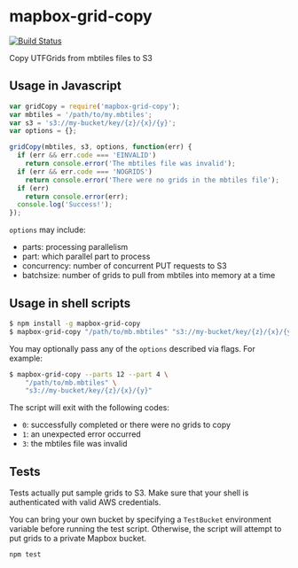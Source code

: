 # mapbox-grid-copy

[![Build Status](https://travis-ci.com/mapbox/mapbox-grid-copy.svg?branch=master)](https://travis-ci.com/mapbox/mapbox-grid-copy)

Copy UTFGrids from mbtiles files to S3

## Usage in Javascript

```javascript
var gridCopy = require('mapbox-grid-copy');
var mbtiles = '/path/to/my.mbtiles';
var s3 = 's3://my-bucket/key/{z}/{x}/{y}';
var options = {};

gridCopy(mbtiles, s3, options, function(err) {
  if (err && err.code === 'EINVALID')
    return console.error('The mbtiles file was invalid');
  if (err && err.code === 'NOGRIDS')
    return console.error('There were no grids in the mbtiles file');
  if (err)
    return console.error(err);
  console.log('Success!');
});
```

`options` may include:
- parts: processing parallelism
- part: which parallel part to process
- concurrency: number of concurrent PUT requests to S3
- batchsize: number of grids to pull from mbtiles into memory at a time

## Usage in shell scripts

```sh
$ npm install -g mapbox-grid-copy
$ mapbox-grid-copy "/path/to/mb.mbtiles" "s3://my-bucket/key/{z}/{x}/{y}"
```

You may optionally pass any of the `options` described via flags. For example:
```sh
$ mapbox-grid-copy --parts 12 --part 4 \
    "/path/to/mb.mbtiles" \
    "s3://my-bucket/key/{z}/{x}/{y}"
```

The script will exit with the following codes:
- `0`: successfully completed or there were no grids to copy
- `1`: an unexpected error occurred
- `3`: the mbtiles file was invalid

## Tests

Tests actually put sample grids to S3. Make sure that your shell is authenticated with valid AWS credentials.

You can bring your own bucket by specifying a `TestBucket` environment variable before running the test script. Otherwise, the script will attempt to put grids to a private Mapbox bucket.

```
npm test
```
